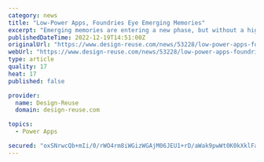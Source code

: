 ```yaml
---
category: news
title: "Low-Power Apps, Foundries Eye Emerging Memories"
excerpt: "Emerging memories are entering a new phase, but without a high-profile phase-change memory (PCM) that was responsible for the segment’s growth in previous years."
publishedDateTime: 2022-12-19T14:51:00Z
originalUrl: "https://www.design-reuse.com/news/53228/low-power-apps-foundries-eye-emerging-memories.html"
webUrl: "https://www.design-reuse.com/news/53228/low-power-apps-foundries-eye-emerging-memories.html"
type: article
quality: 17
heat: 17
published: false

provider:
  name: Design-Reuse
  domain: design-reuse.com

topics:
  - Power Apps

secured: "oxSNrwcQb+mIi/0/rWO4rm8iWGizWGAjM06JEU1+rD/aWak9pwWt0K0kXklFaGIi/I+YzqQ5IL6rvgus2qqjq7S1CRzizyamxAiRf1tGNK9LuZIsIITj3ka3VVTNudf994qYUyzVlrKnicwxV+K79hGnSrQm1lwxDzyVwCOG67xvg4HBGxDqRAIss9TyMKAZXbvqs/Z2YHuIEvveubZP024XHZPUKiTXAPzQKvIDSnu1uPDe2QHnME2JuhXFLI8/yymexPINfohuR3NBOpQuBeuEkDfITlRh8ttnqDJMjfUlslulhdsum6BkwtT2vfxlomrjODXoCrHeMueD8invMrWVlLkE9JUXv12ujvHGTdU=;FbG0rYUzcuvhouDRNIphdg=="
---
```


